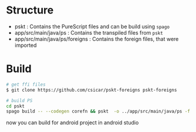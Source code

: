 Structure
========

- pskt : Contains the PureScript files and can be build using `spago`
- app/src/main/java/ps : Contains the transpiled files from `pskt`
- app/src/main/java/ps/foreigns : Contains the foreign files, that were imported 


Build
=====

```bash
# get ffi files
$ git clone https://github.com/csicar/pskt-foreigns pskt-foreigns

# build PS
cd pskt
spago build -- --codegen corefn && pskt  -o ../app/src/main/java/ps -f "../pskt-foreigns/*.kt"
```

now you can build for android project in android studio
